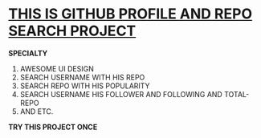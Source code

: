  # [THIS IS GITHUB PROFILE AND REPO SEARCH PROJECT](https://arshadkhan615.github.io/GitHub-Profiles.github.io/)

**SPECIALTY**

1. AWESOME UI DESIGN 
2. SEARCH USERNAME WITH HIS REPO
3. SEARCH REPO WITH HIS POPULARITY
4. SEARCH USERNAME HIS FOLLOWER AND FOLLOWING AND TOTAL-REPO
5. AND ETC.

**TRY THIS PROJECT ONCE**
